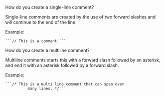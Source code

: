 How do you create a single-line comment? 

Single-line comments are created by the use of two forward slashes  and will continue to the end of the line. 

Example:

	```// This is a comment.```

How do you create a multiline comment?

Multiline comments starts this with a forward slash followed by an asterisk, and end it with an asterisk followed by a forward slash. 

Example:

	```/* This is a multi line comment that can span over
              many lines. */```
